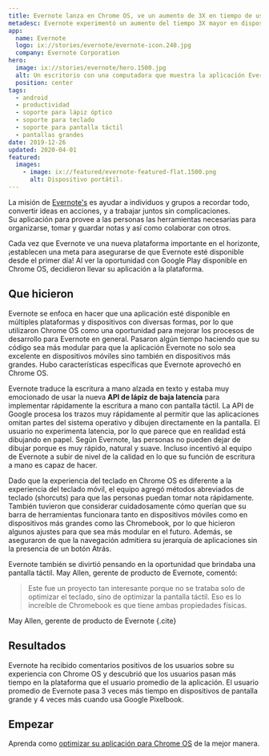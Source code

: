 ```yaml
---
title: Evernote lanza en Chrome OS, ve un aumento de 3X en tiempo de uso en pantallas más grandes
metadesc: Evernote experimentó un aumento del tiempo 3X mayor en dispositivos de pantalla grande desde su lanzamiento en Chrome OS.
app:
  name: Evernote
  logo: ix://stories/evernote/evernote-icon.240.jpg
  company: Evernote Corporation
hero:
  image: ix://stories/evernote/hero.1500.jpg
  alt: Un escritorio con una computadora que muestra la aplicación Evernote
  position: center
tags:
  - android
  - productividad
  - soporte para lápiz óptico
  - soporte para teclado
  - soporte para pantalla táctil
  - pantallas grandes
date: 2019-12-26
updated: 2020-04-01
featured:
  images:
    - image: ix://featured/evernote-featured-flat.1500.png
      alt: Dispositivo portátil.
---
```


La misión de [Evernote's](https://play.google.com/store/apps/details?id=com.evernote) es ayudar a individuos y grupos a recordar todo, convertir ideas en acciones, y a trabajar juntos sin complicaciones. <br>Su aplicación para provee a las personas las herramientas necesarias para organizarse, tomar y guardar notas y así como colaborar con otros.

Cada vez que Evernote ve una nueva plataforma importante en el horizonte, ¡establecen una meta para asegurarse de que Evernote esté disponible desde el primer día! Al ver la oportunidad con Google Play disponible en Chrome OS, decidieron llevar su aplicación a la plataforma.

## Que hicieron

Evernote se enfoca en hacer que una aplicación esté disponible en múltiples plataformas y dispositivos con diversas formas, por lo que utilizaron Chrome OS como una oportunidad para mejorar los procesos de desarrollo para Evernote en general. Pasaron algún tiempo haciendo que su código sea más modular para que la aplicación Evernote no solo sea excelente en dispositivos móviles sino también en dispositivos más grandes. Hubo características específicas que Evernote aprovechó en Chrome OS.

Evernote traduce la escritura a mano alzada en texto y estaba muy emocionado de usar la nueva **API de lápiz de baja latencia** para implementar rápidamente la escritura a mano con pantalla táctil. La API de Google procesa los trazos muy rápidamente al permitir que las aplicaciones omitan partes del sistema operativo y dibujen directamente en la pantalla. El usuario no experimenta latencia, por lo que parece que en realidad está dibujando en papel. Según Evernote, las personas no pueden dejar de dibujar porque es muy rápido, natural y suave. Incluso incentivó al equipo de Evernote a subir de nivel de la calidad en lo que su función de escritura a mano es capaz de hacer.

Dado que la experiencia del teclado en Chrome OS es diferente a la experiencia del teclado móvil, el equipo agregó métodos abreviados de teclado (shorcuts) para que las personas puedan tomar nota rápidamente. También tuvieron que considerar cuidadosamente cómo querían que su barra de herramientas funcionara tanto en dispositivos móviles como en dispositivos más grandes como las Chromebook, por lo que hicieron algunos ajustes para que sea más modular en el futuro. Además, se aseguraron de que la navegación admitiera su jerarquía de aplicaciones sin la presencia de un botón Atrás.

Evernote también se divirtió pensando en la oportunidad que brindaba una pantalla táctil. May Allen, gerente de producto de Evernote, comentó:

> Este fue un proyecto tan interesante porque no se trataba solo de optimizar el teclado, sino de optimizar la pantalla táctil. Eso es lo increíble de Chromebook es que tiene ambas propiedades físicas.

May Allen, gerente de producto de Evernote {.cite}

## Resultados

Evernote ha recibido comentarios positivos de los usuarios sobre su experiencia con Chrome OS y descubrió que los usuarios pasan más tiempo en la plataforma que el usuario promedio de la aplicación. El usuario promedio de Evernote pasa 3 veces más tiempo en dispositivos de pantalla grande y 4 veces más cuando usa Google Pixelbook.

## Empezar

Aprenda como [optimizar su aplicación para Chrome OS](/{{locale.code}}/android/optimizing) de la mejor manera.
